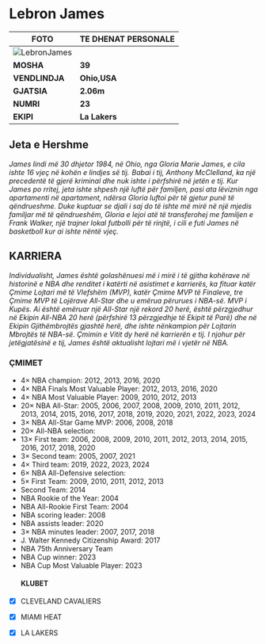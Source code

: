 # Lebron James  

| FOTO | TE DHENAT PERSONALE |
| ----------- | ----------- |
| ![LebronJames](https://github.com/Suhejb7/Suhejb/assets/170194056/a07a7412-a74d-4937-9063-1c5bdae3adbc)
| **MOSHA** | **39** |
| **VENDLINDJA** | **Ohio,USA** |
| **GJATSIA** | **2.06m** |
| **NUMRI** | **23** |
| **EKIPI** | **La Lakers** |

## Jeta e Hershme
_James lindi më 30 dhjetor 1984, në Ohio, nga Gloria Marie James, e cila ishte 16 vjeç në kohën e lindjes së tij.   Babai i tij, Anthony McClelland, ka një precedentë të gjerë kriminal dhe nuk ishte i përfshirë në jetën e tij. Kur James po rritej, jeta ishte shpesh një luftë për familjen, pasi ata lëviznin nga apartamenti në apartament, ndërsa Gloria luftoi për të gjetur punë të qëndrueshme. Duke kuptuar se djali i saj do të ishte më mirë në një mjedis familjar më të qëndrueshëm, Gloria e lejoi atë të transferohej me familjen e Frank Walker, një trajner lokal futbolli për të rinjtë, i cili e futi James në basketboll kur ai ishte nëntë vjeç._
## KARRIERA
_Individualisht, James është golashënuesi më i mirë i të gjitha kohërave në historinë e NBA dhe renditet i katërti në asistimet e karrierës, ka fituar katër Çmime Lojtari më të Vlefshëm (MVP), katër Çmime MVP të Finaleve, tre Çmime MVP të Lojërave All-Star dhe u emërua përurues i NBA-së. MVP i Kupës. Ai është emëruar një All-Star një rekord 20 herë, është përzgjedhur në Ekipin All-NBA 20 herë (përfshirë 13 përzgjedhje të Ekipit të Parë) dhe në Ekipin Gjithëmbrojtës gjashtë herë, dhe ishte nënkampion për Lojtarin Mbrojtës të NBA-së. Çmimin e Vitit dy herë në karrierën e tij. I njohur për jetëgjatësinë e tij, James është aktualisht lojtari më i vjetër në NBA._
### ÇMIMET
* 4× NBA champion: 2012, 2013, 2016, 2020
* 4× NBA Finals Most Valuable Player: 2012, 2013, 2016, 2020
* 4× NBA Most Valuable Player: 2009, 2010, 2012, 2013
* 20× NBA All-Star: 2005, 2006, 2007, 2008, 2009, 2010, 2011, 2012, 2013, 2014, 2015, 2016, 2017, 2018, 2019, 2020, 2021, 2022, 2023, 2024
* 3× NBA All-Star Game MVP: 2006, 2008, 2018
* 20× All-NBA selection:
* 13× First team: 2006, 2008, 2009, 2010, 2011, 2012, 2013, 2014, 2015, 2016, 2017, 2018, 2020
* 3× Second team: 2005, 2007, 2021
* 4× Third team: 2019, 2022, 2023, 2024
* 6× NBA All-Defensive selection:
* 5× First Team: 2009, 2010, 2011, 2012, 2013
* Second Team: 2014
* NBA Rookie of the Year: 2004
* NBA All-Rookie First Team: 2004
* NBA scoring leader: 2008
* NBA assists leader: 2020
* 3× NBA minutes leader: 2007, 2017, 2018
* J. Walter Kennedy Citizenship Award: 2017
* NBA 75th Anniversary Team
* NBA Cup winner: 2023
* NBA Cup Most Valuable Player: 2023
  #### KLUBET
 - [X] CLEVELAND CAVALIERS
 - [X] MIAMI HEAT
 - [X] LA LAKERS  

